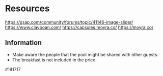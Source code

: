 # Resources

https://gsap.com/community/forums/topic/41146-image-slider/
https://www.clayboan.com/
https://capsules.moyra.co/
https://moyra.co/

## Information

- Make aware the people that the pool might be shared with other guests.
- The breakfast is not included in the price.


#181717